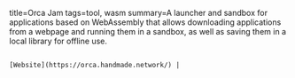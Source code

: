 title=Orca Jam
tags=tool, wasm
summary=A launcher and sandbox for applications based on WebAssembly that allows downloading applications from a webpage and running them in a sandbox, as well as saving them in a local library for offline use.
~~~~~~

[Website](https://orca.handmade.network/) | 
